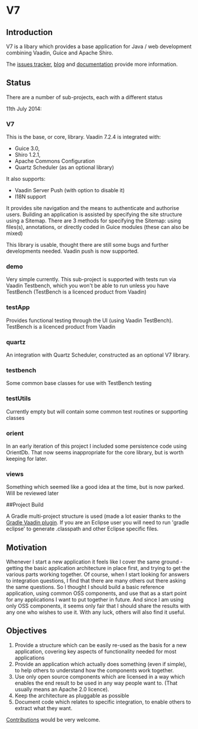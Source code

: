# V7

## Introduction
V7 is a libary which provides a base application for Java / web development combining Vaadin, Guice and Apache Shiro.

The [issues tracker](https://github.com/davidsowerby/v7/issues?milestone=7&state=open), [blog](http://rndjava.blogspot.co.uk/) and [documentation](https://sites.google.com/site/q3cjava/home) provide more information.  

## Status

There are a number of sub-projects, each with a different status

11th July 2014:

### V7

This is the base, or core, library.  Vaadin 7.2.4 is integrated with:

* Guice 3.0, 
* Shiro 1.2.1, 
* Apache Commons Configuration
* Quartz Scheduler (as an optional library)

It also supports:

* Vaadin Server Push (with option to disable it)
* I18N support

It provides site navigation and the means to authenticate and authorise users. 
Building an application is assisted by specifying the site structure using a Sitemap.  There are 3 methods for specifying the Sitemap: using files(s), annotations, or directly coded in Guice modules (these can also be mixed)

This library is usable, thought there are still some bugs and further developments needed.  Vaadin push is now supported.


### demo

Very simple currently.  This sub-project is supported with tests run via Vaadin Testbench, which you won't be able to run unless you have TestBench (TestBench is a licenced product from Vaadin)

### testApp

Provides functional testing through the UI (using Vaadin TestBench). TestBench is a licenced product from Vaadin

### quartz

An integration with Quartz Scheduler, constructed as an optional V7 library.

### testbench

Some common base classes for use with TestBench testing

### testUtils

Currently empty but will contain some common test routines or supporting classes

### orient

In an early iteration of this project I included some persistence code using OrientDb.  That now seems inappropriate for the core library, but is worth keeping for later.

### views

Something which seemed like a good idea at the time, but is now parked. Will be reviewed later

##Project Build

A Gradle multi-project structure is used (made a lot easier thanks to the [Gradle Vaadin plugin](https://github.com/johndevs/gradle-vaadin-plugin).  If you are an Eclipse user you will need to run 'gradle eclipse' to generate .classpath and other Eclipse specific files. 


## Motivation
Whenever I start a new application it feels like I cover the same ground - getting the basic application architecture in place first, and trying to get the various parts working together.  Of course, when I start looking for answers to integration questions, I find that there are many others out there asking the same questions.  So I thought I should build a basic reference application, using common OSS components, and use that as a start point for any applications I want to put together in future.  And since I am using only OSS components, it seems only fair that I should share the results with any one who wishes to use it.  With any luck, others will also find it useful.

## Objectives

1. Provide a structure which can be easily re-used as the basis for a new application, covering key aspects of functionality needed for most applications
1. Provide an application which actually does something (even if simple), to help others to understand how the components work together.
1. Use only open source components which are licensed in a way which enables the end result to be used in any way people want to.  (That usually means an Apache 2.0 licence).
1. Keep the architecture as pluggable as possible
1. Document code which relates to specific integration, to enable others to extract what they want.







[Contributions](https://sites.google.com/site/q3cjava/#TOC-Contributions) would be very welcome.
